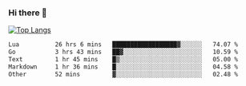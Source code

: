 ### Hi there 👋

<!--
**3Xpl0it3r/3Xpl0it3r** is a ✨ _special_ ✨ repository because its `README.md` (this file) appears on your GitHub profile.

Here are some ideas to get you started:

- 🔭 I’m currently working on ...
- 🌱 I’m currently learning ...
- 👯 I’m looking to collaborate on ...
- 🤔 I’m looking for help with ...
- 💬 Ask me about ...
- 📫 How to reach me: ...
- 😄 Pronouns: ...
- ⚡ Fun fact: ...
-->


[![Top Langs](https://github-readme-stats.vercel.app/api/top-langs/?username=3Xpl0it3r&layout=compact)](https://github.com/3Xpl0it3r/3Xpl0it3r)

<!--START_SECTION:waka-->

```txt
Lua          26 hrs 6 mins   ██████████████████▓░░░░░░   74.07 %
Go           3 hrs 43 mins   ██▓░░░░░░░░░░░░░░░░░░░░░░   10.59 %
Text         1 hr 45 mins    █▒░░░░░░░░░░░░░░░░░░░░░░░   05.00 %
Markdown     1 hr 36 mins    █░░░░░░░░░░░░░░░░░░░░░░░░   04.58 %
Other        52 mins         ▓░░░░░░░░░░░░░░░░░░░░░░░░   02.48 %
```

<!--END_SECTION:waka-->
